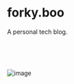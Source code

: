 # forky.boo

A personal tech blog.

<br/><br/><br/>

![image](https://github.com/user-attachments/assets/a501af1e-6daf-4ac2-96ed-530759275ec7)
